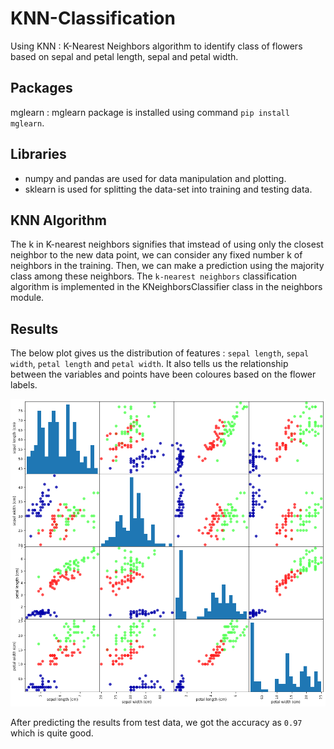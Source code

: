 # KNN-Classification
Using KNN : K-Nearest Neighbors algorithm to identify class of flowers based on sepal and petal length, sepal and petal width.

## Packages 
mglearn : mglearn package is installed using command `pip install mglearn`.

## Libraries
- numpy and pandas are used for data manipulation and plotting.
- sklearn is used for splitting the data-set into training and testing data.

## KNN Algorithm 
The k in K-nearest neighbors signifies that imstead of using only the closest neighbor to the new data point, we can consider any fixed number k of neighbors in the training. Then, we can make a prediction using the majority class among these neighbors.
The `k-nearest neighbors` classification algorithm is implemented in the KNeighborsClassifier class in the neighbors module.

## Results 

The below plot gives us the distribution of features : `sepal length`, `sepal width`, `petal length` and `petal width`.
It also tells us the relationship between the variables and points have been coloures based on the flower labels.

![](Results/Scatter-Matrix.png)

After predicting the results from test data, we got the accuracy as `0.97` which is quite good. 
